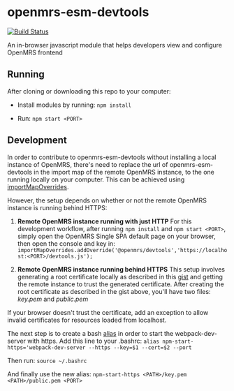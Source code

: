 # openmrs-esm-devtools

[![Build Status](https://travis-ci.org/openmrs/openmrs-esm-devtools.svg?branch=master)](https://travis-ci.org/openmrs/openmrs-esm-devtools)

An in-browser javascript module that helps developers view and configure OpenMRS frontend

## Running

After cloning or downloading this repo to your computer:

* Install modules by running:
`npm install`

* Run:
`npm start <PORT>`

## Development

In order to contribute to openmrs-esm-devtools without installing a local instance of OpenMRS, there's need to replace the url of openmrs-esm-devtools in the import map of the remote OpenMRS instance, to the one running locally on your computer. This can be achieved using [importMapOverrides](https://www.npmjs.com/package/import-map-overrides).

However, the setup depends on whether or not the remote OpenMRS instance is running behind HTTPS:

1. **Remote OpenMRS instance running with just HTTP**
For this development workflow, after running `npm install` and `npm start <PORT>`, simply open the OpenMRS Single SPA default page on your browser, then open the console and key in:
`importMapOverrides.addOverride('@openmrs/devtools','https://localhost:<PORT>/devtools.js');`

2. **Remote OpenMRS instance running behind HTTPS**
This setup involves generating a root certificate locally as described in this [gist](https://gist.github.com/blittle/a9c74f43a5cec05cd6797b51f2f1b52d) and getting the remote instance to trust the generated certificate. After creating the root certificate as described in the gist above, you'll have two files: *key.pem* and *public.pem*

If your browser doesn't trust the certificate, add an exception to allow invalid certificates for resources loaded from localhost.

The next step is to create a bash [alias](https://davidwalsh.name/alias-bash) in order to start the webpack-dev-server with https. Add this line to your .bashrc:
`alias npm-start-https='webpack-dev-server --https --key=$1 --cert=$2 --port`

Then run:
`source ~/.bashrc`

And finally use the new alias:
`npm-start-https <PATH>/key.pem <PATH>/public.pem <PORT>`